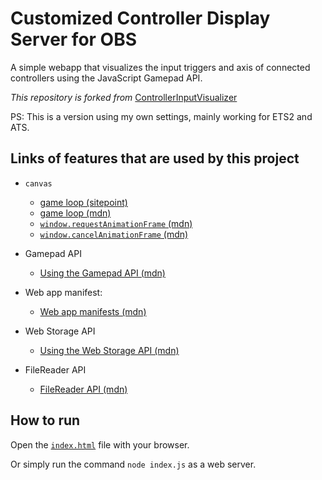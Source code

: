 # Customized Controller Display Server for OBS

A simple webapp that visualizes the input triggers and axis of connected controllers using the JavaScript Gamepad API.

*This repository is forked from* [ControllerInputVisualizer](https://github.com/AnonymerNiklasistanonym/ControllerInputVisualizer)

PS: This is a version using my own settings, mainly working for ETS2 and ATS.

## Links of features that are used by this project

- `canvas`
  - [game loop (sitepoint)](https://www.sitepoint.com/quick-tip-game-loop-in-javascript/)
  - [game loop (mdn)](https://developer.mozilla.org/en-US/docs/Games/Anatomy)
  - [`window.requestAnimationFrame` (mdn)](https://developer.mozilla.org/en-US/docs/Web/API/Window/requestAnimationFrame)
  - [`window.cancelAnimationFrame` (mdn)](https://developer.mozilla.org/en-US/docs/Web/API/Window/cancelAnimationFrame)

- Gamepad API
  - [Using the Gamepad API (mdn)](https://developer.mozilla.org/en-US/docs/Web/API/Gamepad_API/Using_the_Gamepad_API)

- Web app manifest:
  - [Web app manifests (mdn)](https://developer.mozilla.org/en-US/docs/Web/Manifest)

- Web Storage API
  - [Using the Web Storage API (mdn)](https://developer.mozilla.org/en-US/docs/Web/API/Web_Storage_API/Using_the_Web_Storage_API)

- FileReader API
  - [FileReader API (mdn)](https://developer.mozilla.org/en-US/docs/Web/API/FileReader)

## How to run

Open the [`index.html`](index.html) file with your browser.

Or simply run the command `node index.js` as a web server.
